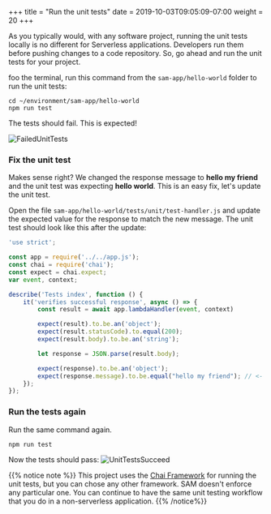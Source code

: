 +++
title = "Run the unit tests"
date = 2019-10-03T09:05:09-07:00
weight = 20
+++

As you typically would, with any software project, running the unit tests locally is no different for Serverless applications. Developers run them before pushing changes to a code repository. So, go ahead and run the unit tests for your project.

foo the terminal, run this command from the `sam-app/hello-world` folder to run the unit tests:

```
cd ~/environment/sam-app/hello-world
npm run test
```

The tests should fail. This is expected!

![FailedUnitTests](/images/screenshot-unit-tests-fail.png)

### Fix the unit test
Makes sense right? We changed the response message to **hello my friend** and the unit test was expecting **hello world**. This is an easy fix, let's update the unit test.

Open the file `sam-app/hello-world/tests/unit/test-handler.js` and update the expected value for the response to match the new message. The unit test should look like this after the update:

```javascript
'use strict';

const app = require('../../app.js');
const chai = require('chai');
const expect = chai.expect;
var event, context;

describe('Tests index', function () {
    it('verifies successful response', async () => {
        const result = await app.lambdaHandler(event, context)

        expect(result).to.be.an('object');
        expect(result.statusCode).to.equal(200);
        expect(result.body).to.be.an('string');

        let response = JSON.parse(result.body);

        expect(response).to.be.an('object');
        expect(response.message).to.be.equal("hello my friend"); // <- FIX
    });
});
```

### Run the tests again
Run the same command again.

```
npm run test
```

Now the tests should pass:
![UnitTestsSucceed](/images/screenshot-unit-tests-succeed.png)

{{% notice note %}}
This project uses the [Chai Framework](https://www.chaijs.com) for running the unit tests, but you can chose any other framework. SAM doesn't enforce any particular one. You can continue to have the same unit testing workflow that you do in a non-serverless application.
{{% /notice%}}